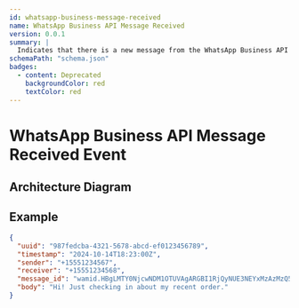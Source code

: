 ```yaml
---
id: whatsapp-business-message-received
name: WhatsApp Business API Message Received
version: 0.0.1
summary: |
  Indicates that there is a new message from the WhatsApp Business API
schemaPath: "schema.json"
badges:
  - content: Deprecated
    backgroundColor: red
    textColor: red
---
```


# WhatsApp Business API Message Received Event

## Architecture Diagram

<NodeGraph />

<SchemaViewer file="schema.json" title="JSON Schema" maxHeight="500" />

## Example

```json title="Text Message Example"
{
  "uuid": "987fedcba-4321-5678-abcd-ef0123456789",
  "timestamp": "2024-10-14T18:23:00Z",
  "sender": "+15551234567",
  "receiver": "+15551234568",
  "message_id": "wamid.HBgLMTY0NjcwNDM1OTUVAgARGBI1RjQyNUE3NEYxMzAzMzQ5MkEA",
  "body": "Hi! Just checking in about my recent order."
}
```
